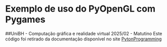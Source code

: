 # Exemplo de uso do PyOpenGL com Pygames
##UniBH - Computação gráfica e realidade virtual 2025/02 - Matutino
Este código foi retirado da documentação disponível no site [PytonProgramming](https://pythonprogramming.net/opengl-rotating-cube-example-pyopengl-tutorial/)
